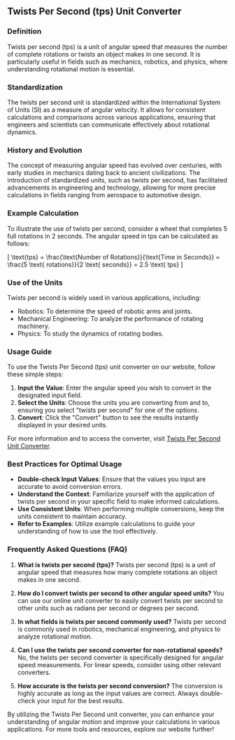 ## Twists Per Second (tps) Unit Converter

### Definition
Twists per second (tps) is a unit of angular speed that measures the number of complete rotations or twists an object makes in one second. It is particularly useful in fields such as mechanics, robotics, and physics, where understanding rotational motion is essential.

### Standardization
The twists per second unit is standardized within the International System of Units (SI) as a measure of angular velocity. It allows for consistent calculations and comparisons across various applications, ensuring that engineers and scientists can communicate effectively about rotational dynamics.

### History and Evolution
The concept of measuring angular speed has evolved over centuries, with early studies in mechanics dating back to ancient civilizations. The introduction of standardized units, such as twists per second, has facilitated advancements in engineering and technology, allowing for more precise calculations in fields ranging from aerospace to automotive design.

### Example Calculation
To illustrate the use of twists per second, consider a wheel that completes 5 full rotations in 2 seconds. The angular speed in tps can be calculated as follows:

\[
\text{tps} = \frac{\text{Number of Rotations}}{\text{Time in Seconds}} = \frac{5 \text{ rotations}}{2 \text{ seconds}} = 2.5 \text{ tps}
\]

### Use of the Units
Twists per second is widely used in various applications, including:
- Robotics: To determine the speed of robotic arms and joints.
- Mechanical Engineering: To analyze the performance of rotating machinery.
- Physics: To study the dynamics of rotating bodies.

### Usage Guide
To use the Twists Per Second (tps) unit converter on our website, follow these simple steps:
1. **Input the Value**: Enter the angular speed you wish to convert in the designated input field.
2. **Select the Units**: Choose the units you are converting from and to, ensuring you select "twists per second" for one of the options.
3. **Convert**: Click the "Convert" button to see the results instantly displayed in your desired units.

For more information and to access the converter, visit [Twists Per Second Unit Converter](https://www.inayam.co/unit-converter/angular_speed).

### Best Practices for Optimal Usage
- **Double-check Input Values**: Ensure that the values you input are accurate to avoid conversion errors.
- **Understand the Context**: Familiarize yourself with the application of twists per second in your specific field to make informed calculations.
- **Use Consistent Units**: When performing multiple conversions, keep the units consistent to maintain accuracy.
- **Refer to Examples**: Utilize example calculations to guide your understanding of how to use the tool effectively.

### Frequently Asked Questions (FAQ)

1. **What is twists per second (tps)?**
   Twists per second (tps) is a unit of angular speed that measures how many complete rotations an object makes in one second.

2. **How do I convert twists per second to other angular speed units?**
   You can use our online unit converter to easily convert twists per second to other units such as radians per second or degrees per second.

3. **In what fields is twists per second commonly used?**
   Twists per second is commonly used in robotics, mechanical engineering, and physics to analyze rotational motion.

4. **Can I use the twists per second converter for non-rotational speeds?**
   No, the twists per second converter is specifically designed for angular speed measurements. For linear speeds, consider using other relevant converters.

5. **How accurate is the twists per second conversion?**
   The conversion is highly accurate as long as the input values are correct. Always double-check your input for the best results.

By utilizing the Twists Per Second unit converter, you can enhance your understanding of angular motion and improve your calculations in various applications. For more tools and resources, explore our website further!